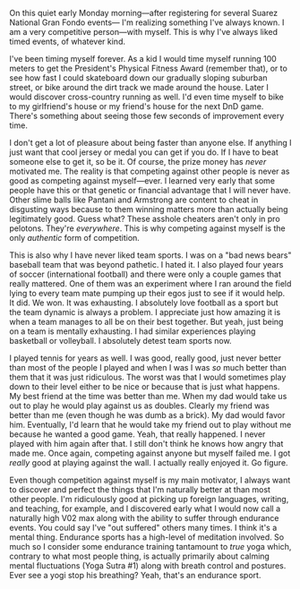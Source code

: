 On this quiet early Monday morning—after registering for several Suarez National Gran Fondo events— I'm realizing something I've always known. I am a very competitive person—with myself. This is why I've always liked timed events, of whatever kind.

I've been timing myself forever. As a kid I would time myself running 100 meters to get the President's Physical Fitness Award (remember that), or to see how fast I could skateboard down our gradually sloping suburban street, or bike around the dirt track we made around the house. Later I would discover cross-country running as well. I'd even time myself to bike to my girlfriend's house or my friend's house for the next DnD game. There's something about seeing those few seconds of improvement every time.

I don't get a lot of pleasure about being faster than anyone else. If anything I just want that cool jersey or medal you can get if you do. If I have to beat someone else to get it, so be it. Of course, the prize money has *never* motivated me. The reality is that competing against other people is never as good as competing against myself—ever. I learned very early that some people have this or that genetic or financial advantage that I will never have.  Other slime balls like Pantani and Armstrong are content to cheat in disgusting ways because to them winning matters more than actually being legitimately good. Guess what? These asshole cheaters aren't only in pro pelotons. They're *everywhere*. This is why competing against myself is the only *authentic* form of competition.

This is also why I have never liked team sports. I was on a "bad news bears" baseball team that was beyond pathetic. I hated it. I also played four years of soccer (international football) and there were only a couple games that really mattered. One of them was an experiment where I ran around the field lying to every team mate pumping up their egos just to see if it would help. It did. We won. It was exhausting. I absolutely love football as a sport but the team dynamic is always a problem. I appreciate just how amazing it is when a team manages to all be on their best together. But yeah, just being on a team is mentally exhausting. I had similar experiences playing basketball or volleyball. I absolutely detest team sports now.

I played tennis for years as well. I was good, really good, just never better than most of the people I played and when I was I was *so* much better than them that it was just ridiculous. The worst was that I would sometimes play down to their level either to be nice or because that is just what happens. My best friend at the time was better than me. When my dad would take us out to play he would play against us as doubles. Clearly my friend was better than me (even though he was dumb as a brick). My dad would favor him. Eventually, I'd learn that he would take my friend out to play without me because he wanted a good game. Yeah, that really happened. I never played with him again after that. I still don't think he knows how angry that made me. Once again, competing against anyone but myself failed me. I got *really* good at playing against the wall. I actually really enjoyed it. Go figure.

Even though competition against myself is my main motivator, I always want to discover and perfect the things that I'm naturally better at than most other people. I'm ridiculously good at picking up foreign languages, writing, and teaching, for example, and I discovered early what I would now call a naturally high V02 max along with the ability to suffer through endurance events. You could say I've "out suffered" others many times. I think it's a mental thing. Endurance sports has a high-level of meditation involved. So much so I consider some endurance training tantamount to *true* yoga which, contrary to what most people thing, is actually primarily about calming mental fluctuations (Yoga Sutra #1) along with breath control and postures. Ever see a yogi stop his breathing? Yeah, that's an endurance sport.